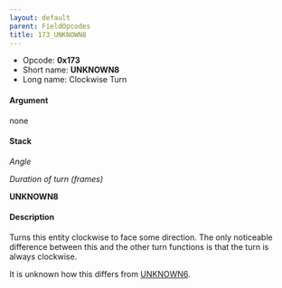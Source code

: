 ```yaml
---
layout: default
parent: FieldOpcodes
title: 173_UNKNOWN8
---
```


-   Opcode: **0x173**
-   Short name: **UNKNOWN8**
-   Long name: Clockwise Turn

#### Argument

none

#### Stack

  
*Angle*

*Duration of turn (frames)*

**UNKNOWN8**

#### Description

Turns this entity clockwise to face some direction. The only noticeable difference between this and the other turn functions is that the turn is always clockwise.

It is unknown how this differs from [UNKNOWN6](171_UNKNOWN6).
